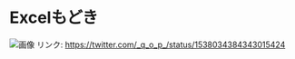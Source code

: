 # Excelもどき

![画像](https://i.imgur.com/bW5UPdb.png)
リンク: <https://twitter.com/_q_o_p_/status/1538034384343015424>

